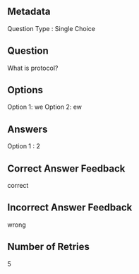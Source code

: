 ## Metadata
Question Type : Single Choice

## Question
What is protocol?

## Options
Option 1: we
Option 2: ew

## Answers
Option 1 : 2

## Correct Answer Feedback
correct

## Incorrect Answer Feedback
wrong

## Number of Retries
5

